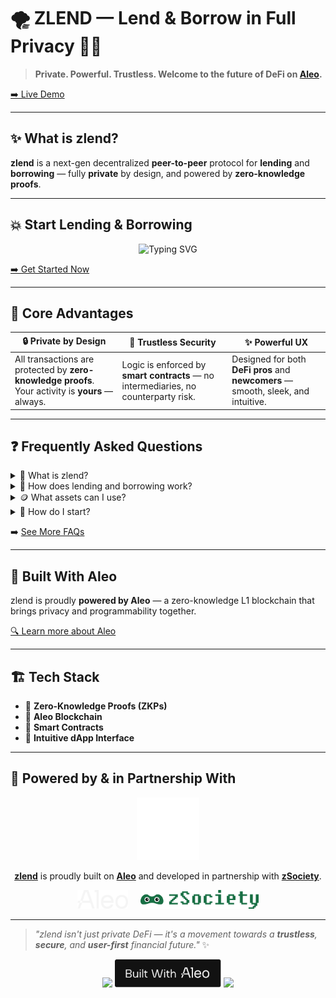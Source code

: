 # 🌪️ ZLEND — Lend & Borrow in Full Privacy 🕵️‍♂️

> **Private. Powerful. Trustless. Welcome to the future of DeFi on [Aleo](https://aleo.org).**

[➡️ Live Demo](https://zlend.fi/)

---

## ✨ What is zlend?

**zlend** is a next-gen decentralized **peer-to-peer** protocol for **lending** and **borrowing** — fully **private** by design, and powered by **zero-knowledge proofs**.

---

## 💥 Start Lending & Borrowing

<p align="center">
  <img src="https://readme-typing-svg.herokuapp.com?font=Fira+Code&size=20&duration=3000&pause=1000&color=29AFB3&center=true&vCenter=true&width=700&lines=🔐+Your+assets+stay+safe;🧠+Your+data+stays+private;🚀+Your+experience+stays+simple" alt="Typing SVG" />
</p>

[➡️ Get Started Now](https://zlend.fi/)

---

## 🚀 Core Advantages

| 🔒 Private by Design | 🔗 Trustless Security | ✨ Powerful UX |
|---------------------|-----------------------|----------------|
| All transactions are protected by **zero-knowledge proofs**. Your activity is **yours** — always. | Logic is enforced by **smart contracts** — no intermediaries, no counterparty risk. | Designed for both **DeFi pros** and **newcomers** — smooth, sleek, and intuitive. |

---

## ❓ Frequently Asked Questions

<details>
  <summary>🤔 What is zlend?</summary>
  <p>ZLEND is a decentralized protocol enabling <strong>private lending and borrowing</strong> via zero-knowledge technology.</p>
</details>

<details>
  <summary>💸 How does lending and borrowing work?</summary>
  <p>Supply crypto as collateral and borrow against it. <strong>Everything is private</strong>, secured by smart contracts.</p>
</details>

<details>
  <summary>🪙 What assets can I use?</summary>
  <p>ZLEND currently supports <strong>ETH</strong>, <strong>USDC</strong>, and <strong>Aleo</strong>.</p>
</details>

<details>
  <summary>🚀 How do I start?</summary>
  <p>Connect your wallet, deposit assets, and you're good to go with <strong>full privacy</strong>.</p>
</details>

➡️ [See More FAQs](https://zlend.fi/#faq)

---

## 🧬 Built With Aleo

zlend is proudly **powered by Aleo** — a zero-knowledge L1 blockchain that brings privacy and programmability together.

[🔍 Learn more about Aleo](https://www.aleo.org)

---

## 🏗️ Tech Stack

- 🔐 **Zero-Knowledge Proofs (ZKPs)**
- 🧠 **Aleo Blockchain**
- 🦾 **Smart Contracts**
- 🧭 **Intuitive dApp Interface**

---

## 🤝 Powered by & in Partnership With

<p align="center">
  <img src="assets/zlend-logo.svg" alt="ZLEND" height="100" />
</p>

<p align="center">
  <a href="https://zlend.fi"><strong>zlend</strong></a> is proudly built on <a href="https://aleo.org"><strong>Aleo</strong></a> and developed in partnership with <a href="https://zsociety.io"><strong>zSociety</strong></a>.
</p>

<p align="center">
  <img src="assets/aleo-logo.svg" alt="Aleo" height="30" />
  &nbsp;&nbsp;&nbsp;
  <img src="assets/zsociety-logo.svg" alt="ZSociety" height="30" />
</p>

---

> _"zlend isn't just private DeFi — it's a movement towards a **trustless**, **secure**, and **user-first** financial future."_ ✨

<p align="center">
  <img src="https://img.shields.io/badge/zk-privacy-blue?style=for-the-badge" />
  <img src="assets/builtaleo-logo.svg" alt="BuiltWithAleo" height="45" />
  <img src="https://img.shields.io/badge/defi-lending-yellow?style=for-the-badge" />
</p>

